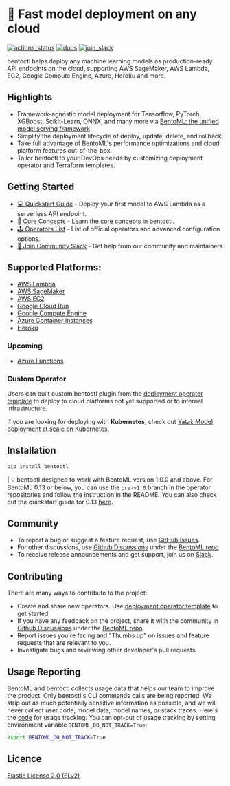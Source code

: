 # 🚀 Fast model deployment on any cloud

[![actions_status](https://github.com/bentoml/bentoctl/workflows/Bentoctl-CI/badge.svg)](https://github.com/bentoml/yatai/actions)
[![docs](https://badgen.net/badge/%F0%9F%93%96/Documentation/blue)](https://github.com/bentoml/bentoctl/tree/main/docs)
[![join_slack](https://badgen.net/badge/Join/Community%20Slack/cyan?icon=slack&style=flat-square)](https://join.slack.bentoml.org)

bentoctl helps deploy any machine learning models as production-ready API endpoints on the cloud, supporting AWS SageMaker, AWS Lambda, EC2, Google Compute Engine, Azure, Heroku and more.

## Highlights

* Framework-agnostic model deployment for Tensorflow, PyTorch, XGBoost, Scikit-Learn, ONNX, and many more via
 [BentoML: the unified model serving framework](https://github.com/bentoml/bentoml).
* Simplify the deployment lifecycle of deploy, update, delete, and rollback.
* Take full advantage of BentoML's performance optimizations and cloud platform features out-of-the-box.
* Tailor bentoctl to your DevOps needs by customizing deployment operator and Terraform templates.


## Getting Started

- [💻 Quickstart Guide](./docs/quickstart.md) - Deploy your first model to AWS Lambda as a serverless API endpoint.
- [📖 Core Concepts](./docs/core-concepts.md) - Learn the core concepts in bentoctl.
- [🕹️ Operators List](./docs/operator-list.md) - List of official operators and advanced configuration options.
- [💬 Join Community Slack](https://l.linklyhq.com/l/ktPp) - Get help from our community and maintainers


## Supported Platforms:

* [AWS Lambda](https://github.com/bentoml/aws-lambda-deploy)
* [AWS SageMaker](https://github.com/bentoml/aws-sagemaker-deploy)
* [AWS EC2](https://github.com/bentoml/aws-ec2-deploy)
* [Google Cloud Run](https://github.com/bentoml/google-cloud-run-deploy)
* [Google Compute Engine](https://github.com/bentoml/google-compute-engine-deploy)
* [Azure Container Instances](https://github.com/bentoml/azure-container-instances-deploy)
* [Heroku](https://github.com/bentoml/heroku-deploy)

### Upcoming
* [Azure Functions](https://github.com/bentoml/azure-functions-deploy)

### Custom Operator

Users can built custom bentoctl plugin from the [deployment operator template](https://github.com/bentoml/bentoctl-operator-template)
to deploy to cloud platforms not yet supported or to internal infrastructure.

If you are looking for deploying with **Kubernetes**, check out [Yatai: Model deployment at scale on Kubernetes](https://github.com/bentoml/Yatai).


## Installation

```bash
pip install bentoctl
```

| 💡 bentoctl designed to work with BentoML version 1.0.0 and above. For BentoML 0.13 or below, you can use the `pre-v1.0` branch in the operator repositories and follow the instruction in the README. You can also check out the quickstart guide for 0.13 [here](./docs/013-deployment.md).


## Community

- To report a bug or suggest a feature request, use [GitHub Issues](https://github.com/bentoml/bentoctl/issues/new/choose).
- For other discussions, use [Github Discussions](https://github.com/bentoml/BentoML/discussions) under the [BentoML repo](https://github.com/bentoml/BentoML/)
- To receive release announcements and get support, join us on [Slack](http://join.slack.bentoml.org).


## Contributing

There are many ways to contribute to the project:

- Create and share new operators. Use [deployment operator template](https://github.com/bentoml/bentoctl-operator-template) to get started.
- If you have any feedback on the project, share it with the community in [Github Discussions](https://github.com/bentoml/BentoML/discussions) under the [BentoML repo](https://github.com/bentoml/BentoML/).
- Report issues you're facing and "Thumbs up" on issues and feature requests that are relevant to you.
- Investigate bugs and reviewing other developer's pull requests.

## Usage Reporting

BentoML and bentoctl collects usage data that helps our team to
improve the product. Only bentoctl's CLI commands calls are being reported. We
strip out as much potentially sensitive information as possible, and we will
never collect user code, model data, model names, or stack traces. Here's the
[code](./bentoctl/utils/usage_stats.py) for usage tracking. You can opt-out of
usage tracking by setting environment variable `BENTOML_DO_NOT_TRACK=True`:

```bash
export BENTOML_DO_NOT_TRACK=True
```

## Licence

[Elastic License 2.0 (ELv2)](https://github.com/bentoml/bentoctl/blob/main/LICENSE.md)
